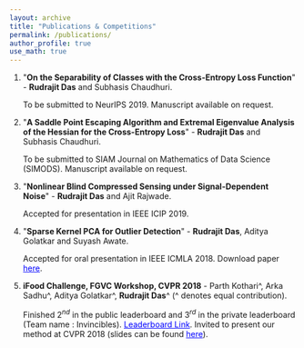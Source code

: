 ```yaml
---
layout: archive
title: "Publications & Competitions"
permalink: /publications/
author_profile: true
use_math: true
---
```


1. "**On the Separability of Classes with the Cross-Entropy Loss Function**" - **Rudrajit Das** and Subhasis Chaudhuri.

    To be submitted to NeurIPS 2019. Manuscript available on request.
    
2. "**A Saddle Point Escaping Algorithm and Extremal Eigenvalue Analysis of the Hessian for the Cross-Entropy Loss**" - **Rudrajit Das** and Subhasis Chaudhuri.

    To be submitted to SIAM Journal on Mathematics of Data Science (SIMODS). Manuscript available on request.
    
3. "**Nonlinear Blind Compressed Sensing under Signal-Dependent Noise**" - **Rudrajit Das** and Ajit Rajwade.

    Accepted for presentation in IEEE ICIP 2019. 

4. "**Sparse Kernel PCA for Outlier Detection**" - **Rudrajit Das**, Aditya Golatkar and Suyash Awate.

    Accepted for oral presentation in IEEE ICMLA 2018. Download paper <a href="https://arxiv.org/abs/1809.02497" style="color: #0000FF">here</a>.

5. **iFood Challenge, FGVC Workshop, CVPR 2018** - Parth Kothari^, Arka Sadhu^, Aditya Golatkar^, **Rudrajit Das**^ (^ denotes equal contribution).

    Finished $2^{nd}$ in the public leaderboard and $3^{rd}$ in the private leaderboard (Team name : Invincibles). <a href="https://www.kaggle.com/c/ifood2018/leaderboard" style="color: #0000FF">Leaderboard Link</a>.
    Invited to present our method at CVPR 2018 (slides can be found  <a href="https://drive.google.com/file/d/1ycgDwlw62mWgaLy5qslvqjyiND0vgYTG/view?usp=sharing" style="color: #0000FF">here</a>).
